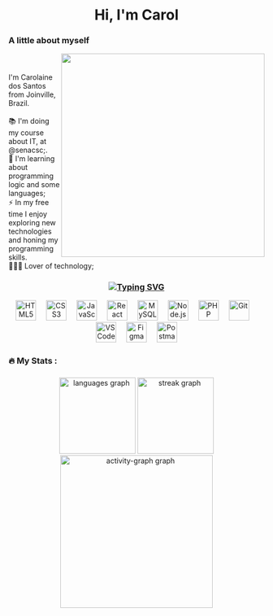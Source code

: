 <h1 align="center">Hi, I'm Carol </h1>

###

<h3 align="left"> A little about myself</h3>

<img align="right" src="https://github.com/Anmol-Baranwal/Cool-GIFs-For-GitHub/assets/74038190/f5d2d866-d25c-4873-8d82-425d2c62fc2e" height="400" width="400">

###
<br>
<p align="left">I'm Carolaine dos Santos from Joinville, Brazil.<br><br>📚 I'm doing my course about IT, at @senacsc;.<br>🌱 I'm learning about programming logic and some languages;<br>⚡ In my free time I enjoy exploring new technologies and honing my programming skills.<br> 👩🏻‍💻 Lover of technology;</p>


<h3 align="center"><a href="https://git.io/typing-svg"><img src="https://readme-typing-svg.demolab.com?font=.=500&size=28&pause=0&duration=10000&color=E85C0D&center=true&width=700&lines= Languages and Tools under study; Languages and Tools under study" alt="Typing SVG" /></a></h3>


<div align="center">
    <img src="https://skillicons.dev/icons?i=html" width="40" height="40" alt="HTML5" />
    <img width="12" />
    <img src="https://skillicons.dev/icons?i=css" width="40" height="40" alt="CSS3" />
    <img width="12" />
    <img src="https://cdn.jsdelivr.net/gh/devicons/devicon/icons/javascript/javascript-original.svg" height="40" alt="JavaScript" />
    <img width="12" />
    <img src="https://cdn.jsdelivr.net/gh/devicons/devicon/icons/react/react-original.svg" height="40" alt="React" />
    <img width="12" />
    <img src="https://cdn.jsdelivr.net/gh/devicons/devicon/icons/mysql/mysql-original.svg" height="40" alt="MySQL" />
    <img width="12" />
    <img src="https://skillicons.dev/icons?i=nodejs" width="40" height="40" alt="Node.js" />
    <img width="12" />
    <img src="https://skillicons.dev/icons?i=php" width="40" height="40" alt="PHP" />
    <img width="12" />
    <img src="https://www.vectorlogo.zone/logos/git-scm/git-scm-icon.svg" alt="Git" width="40" height="40"/>
    <img width="12" />
    <img src="https://cdn.jsdelivr.net/gh/devicons/devicon/icons/vscode/vscode-original.svg" width="40" height="40" alt="VSCode" />
    <img width="12" />
    <img src="https://cdn.jsdelivr.net/gh/devicons/devicon/icons/figma/figma-original.svg" height="40" alt="Figma" />
    <img width="12" />
    <img title="Postman" src="https://www.vectorlogo.zone/logos/getpostman/getpostman-icon.svg" alt="Postman" width="40" height="40"/>
</div>


<h3 align="left">🔥   My Stats :</h3>

###

<div align="center">
  <img src="https://github-readme-stats.vercel.app/api/top-langs?username=carolainesantos&locale=en&hide_title=false&layout=compact&card_width=320&langs_count=5&theme=solarized-light&hide_border=false&text_color=A28B55&title_color=FF9100&icon_color=A28B55&order=2" height="150" alt="languages graph" />
  <img src="https://streak-stats.demolab.com?user=carolainesantos&locale=en&mode=daily&theme=solarized-light&hide_border=false&border_radius=5&currStreakLabel=A28B55&sideLabels=914F1E&dates=914F1E&ring=FF9100&fire=FF9100&stroke=FF9100&currStreakNum=FF9100&sideNums=FF9100&order=3" height="150" alt="streak graph" />
  <img src="https://github-readme-activity-graph.vercel.app/graph?username=carolainesantos&radius=16&theme=nightowl&area=true&order=5&bg_color=green&point=green&hide_border=true&hide_title=true" height="300" alt="activity-graph graph"  />
</div>

###
